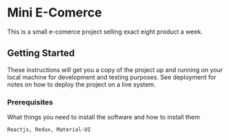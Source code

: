 # Mini E-Comerce 
This is a small e-comerce project selling exact eight product a week.

## Getting Started
These instructions will get you a copy of the project up and running on your local machine for development and testing purposes. See deployment for notes on how to deploy the project on a live system.
### Prerequisites
What things you need to install the software and how to install them

`Reactjs, Redux, Material-UI`

